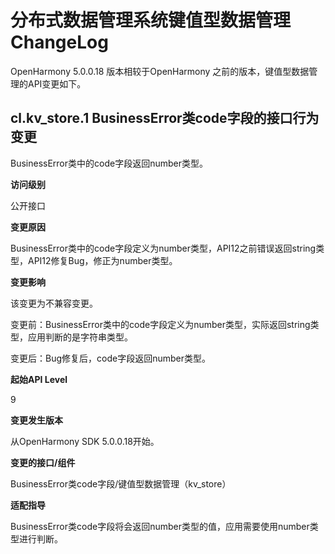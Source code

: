 # 分布式数据管理系统键值型数据管理ChangeLog

OpenHarmony 5.0.0.18 版本相较于OpenHarmony 之前的版本，键值型数据管理的API变更如下。

## cl.kv_store.1 BusinessError类code字段的接口行为变更

BusinessError类中的code字段返回number类型。

**访问级别**

公开接口

**变更原因**

BusinessError类中的code字段定义为number类型，API12之前错误返回string类型，API12修复Bug，修正为number类型。

**变更影响**

该变更为不兼容变更。

变更前：BusinessError类中的code字段定义为number类型，实际返回string类型，应用判断的是字符串类型。

变更后：Bug修复后，code字段返回number类型。

**起始API Level**

9

**变更发生版本**

从OpenHarmony SDK 5.0.0.18开始。

**变更的接口/组件**

BusinessError类code字段/键值型数据管理（kv_store）

**适配指导**

BusinessError类code字段将会返回number类型的值，应用需要使用number类型进行判断。